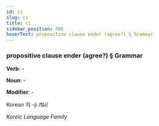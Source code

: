 ```yaml
---
id: ci
slug: ci
title: ci
sidebar_position: 308
hoverText: propositive clause ender (agree?) § Grammar
---
```


### propositive clause ender (agree?) § Grammar

**Verb**: -

**Noun**: -

**Modifier**: -

Korean 지 -ji /t͡ɕi/

*Koreic Language Family*